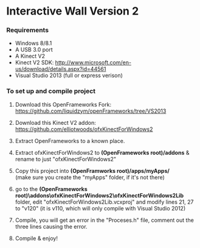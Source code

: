# Interactive Wall Version 2

### Requirements
- Windows 8/8.1
- A USB 3.0 port
- A Kinect V2
- Kinect V2 SDK: http://www.microsoft.com/en-us/download/details.aspx?id=44561
- Visual Studio 2013 (full or express verison)

### To set up and compile project

1. Download this OpenFrameworks Fork: https://github.com/liquidzym/openFrameworks/tree/VS2013
2. Download this Kinect V2 addon: https://github.com/elliotwoods/ofxKinectForWindows2
3. Extract OpenFrameworks to a known place.
4. Extract ofxKinectForWindows2 to **(OpenFrameworks root)/addons** & rename to just "ofxKinectForWindows2"
5. Copy this project into **(OpenFramworks root)/apps/myApps/**  
(make sure you create the "myApps" folder, if it's not there)
6. go to the **(OpenFrameworks root)\addons\ofxKinectForWindows2\ofxKinectForWindows2Lib** folder, edit "ofxKinectForWindows2Lib.vcxproj" and modify lines 21, 27 to "<PlatformToolset>v120</PlatformToolset>" (it is v110, which will only compile with Visual Studio 2012)

7. Compile, you will get an error in the "Proceses.h" file, comment out the three lines causing the error.

8. Compile & enjoy!
